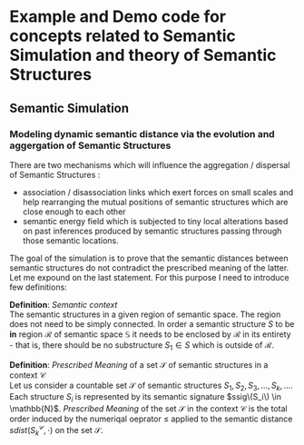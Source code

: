 # Example and Demo code for concepts related to Semantic Simulation and theory of Semantic Structures

## Semantic Simulation

### Modeling dynamic semantic distance via the evolution and aggergation of Semantic Structures 

There are two mechanisms which will influence the aggregation / dispersal of Semantic Structures :

 * association / disassociation links which exert forces on small scales and help rearranging the mutual positions of semantic structures which are close enough to each other
 * semantic energy field which is subjected to tiny local alterations based on past inferences produced by semantic structures passing through those semantic locations.

The goal of the simulation is to prove that the semantic distances between semantic structures do not contradict the prescribed meaning of the latter. Let me expound on the last statement. For this purpose I need to introduce few definitions:

**Definition**: _Semantic context_ \
The semantic structures in a given region of semantic space. The region does not need to be simply connected. In order a semantic structure $S$ to be **in** region $\mathcal{R}$ of semantic space $\mathbb{S}$ it needs to be enclosed by $\mathcal{R}$ in its entirety - that is, there should be no substructure $S_1 \in S$ which is outside of $\mathcal{R}$. 

**Definition**: _Prescribed Meaning_ of a set $\mathcal{S}$ of semantic structures in a context $\mathcal{C}$\
Let us consider a countable set $\mathcal{S}$ of semantic structures $S_1, S_2, S_3, \dots, S_k, \dots$. Each structure $S_i$ is represented by its semantic signature $ssig\(S_i\) \in \mathbb{N}$. _Prescribed Meaning_ of the set $\mathcal{S}$ in the context $\mathcal{C}$ is the total order induced by the numeriqal oeprator $\leq$ applied to the  semantic distance $sdist\left(S^{\mathcal{C}}_{k},\cdot\right)$ on the set  $\mathcal{S}$.
